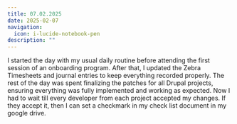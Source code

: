 ```yaml
---
title: 07.02.2025
date: 2025-02-07
navigation:
  icon: i-lucide-notebook-pen
description: ""
---
```


I started the day with my usual daily routine before attending the first session of an onboarding program. After that, I updated the Zebra Timesheets and journal entries to keep everything recorded properly. The rest of the day was spent finalizing the patches for all Drupal projects, ensuring everything was fully implemented and working as expected. Now I had to wait till every developer from each project accepted my changes. If they accept it, then I can set a checkmark in my check list document in my google drive.

